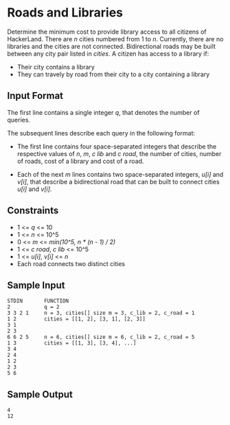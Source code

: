 # Roads and Libraries

Determine the minimum cost to provide library access to all citizens
of HackerLand. There are _n_ cities numbered from 1 to _n_. Currently,
there are no libraries and the cities are not connected. Bidirectional roads
may be built between any city pair listed in _cities_. A citizen has access
to a library if:

- Their city contains a library
- They can travely by road from their city to a city containing a library

## Input Format

The first line contains a single integer _q_, that denotes the number
of queries.

The subsequent lines describe each query in the following format:

- The first line contains four space-separated integers that describe the
respective values of _n_, _m_, _c lib_ and _c road_, the number of cities,
number of roads, cost of a library and cost of a road.

- Each of the next _m_ lines contains two space-separated integers,
_u[i]_ and _v[i]_, that describe a bidirectional road that can be built to
connect cities _u[i]_ and _v[i]_.

## Constraints

- 1 <= _q_ <= 10
- 1 <= _n_ <= 10^5
- 0 <= _m_ <= _min(10^5, _n_ * (_n_ - 1) / 2)_
- 1 <= _c road_, _c lib_ <= 10^5
- 1 <= _u[i]_, _v[i]_ <= _n_
- Each road connects two distinct cities

## Sample Input

```
STDIN       FUNCTION
2           q = 2
3 3 2 1     n = 3, cities[] size m = 3, c_lib = 2, c_road = 1
1 2         cities = [[1, 2], [3, 1], [2, 3]]
3 1
2 3
6 6 2 5     n = 6, cities[] size m = 6, c_lib = 2, c_road = 5
1 3         cities = [[1, 3], [3, 4], ...]
3 4
2 4
1 2
2 3
5 6
```

## Sample Output

```
4
12
```
